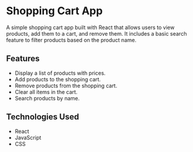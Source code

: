 # Shopping Cart App

A simple shopping cart app built with React that allows users to view products, add them to a cart, and remove them. It includes a basic search feature to filter products based on the product name.

## Features

- Display a list of products with prices.
- Add products to the shopping cart.
- Remove products from the shopping cart.
- Clear all items in the cart.
- Search products by name.

## Technologies Used

- React
- JavaScript
- CSS